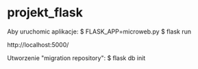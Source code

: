 # projekt_flask

Aby uruchomic aplikacje:
$ FLASK_APP=microweb.py
$ flask run

http://localhost:5000/

Utworzenie "migration repository":
$ flask db init
